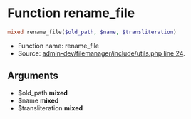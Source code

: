 Function rename_file
===========================





```php
mixed rename_file($old_path, $name, $transliteration)
```

* Function name: rename_file
* Source: [admin-dev/filemanager/include/utils.php line 24](https://github.com/PrestaShop/PrestaShop/blob/1.6.0.8/admin-dev/filemanager/include/utils.php#L24).

Arguments
---------

* $old_path **mixed**
* $name **mixed**
* $transliteration **mixed**

